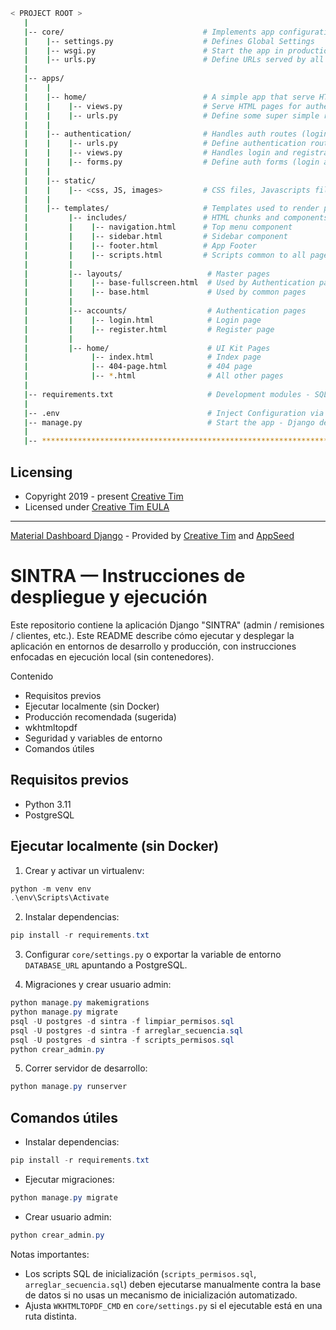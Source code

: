 ```bash
< PROJECT ROOT >
   |
   |-- core/                               # Implements app configuration
   |    |-- settings.py                    # Defines Global Settings
   |    |-- wsgi.py                        # Start the app in production
   |    |-- urls.py                        # Define URLs served by all apps/nodes
   |
   |-- apps/
   |    |
   |    |-- home/                          # A simple app that serve HTML files
   |    |    |-- views.py                  # Serve HTML pages for authenticated users
   |    |    |-- urls.py                   # Define some super simple routes  
   |    |
   |    |-- authentication/                # Handles auth routes (login and register)
   |    |    |-- urls.py                   # Define authentication routes  
   |    |    |-- views.py                  # Handles login and registration  
   |    |    |-- forms.py                  # Define auth forms (login and register) 
   |    |
   |    |-- static/
   |    |    |-- <css, JS, images>         # CSS files, Javascripts files
   |    |
   |    |-- templates/                     # Templates used to render pages
   |         |-- includes/                 # HTML chunks and components
   |         |    |-- navigation.html      # Top menu component
   |         |    |-- sidebar.html         # Sidebar component
   |         |    |-- footer.html          # App Footer
   |         |    |-- scripts.html         # Scripts common to all pages
   |         |
   |         |-- layouts/                   # Master pages
   |         |    |-- base-fullscreen.html  # Used by Authentication pages
   |         |    |-- base.html             # Used by common pages
   |         |
   |         |-- accounts/                  # Authentication pages
   |         |    |-- login.html            # Login page
   |         |    |-- register.html         # Register page
   |         |
   |         |-- home/                      # UI Kit Pages
   |              |-- index.html            # Index page
   |              |-- 404-page.html         # 404 page
   |              |-- *.html                # All other pages
   |
   |-- requirements.txt                     # Development modules - SQLite storage
   |
   |-- .env                                 # Inject Configuration via Environment
   |-- manage.py                            # Start the app - Django default start script
   |
   |-- ************************************************************************
```



## Licensing

- Copyright 2019 - present [Creative Tim](https://www.creative-tim.com/)
- Licensed under [Creative Tim EULA](https://www.creative-tim.com/license)


---
[Material Dashboard Django](https://www.creative-tim.com/product/material-dashboard-django) - Provided by [Creative Tim](https://www.creative-tim.com/) and [AppSeed](https://appseed.us)

# SINTRA — Instrucciones de despliegue y ejecución

Este repositorio contiene la aplicación Django "SINTRA" (admin / remisiones / clientes, etc.). Este README describe cómo ejecutar y desplegar la aplicación en entornos de desarrollo y producción, con instrucciones enfocadas en ejecución local (sin contenedores).

Contenido
- Requisitos previos
- Ejecutar localmente (sin Docker)
- Producción recomendada (sugerida)
- wkhtmltopdf
- Seguridad y variables de entorno
- Comandos útiles

Requisitos previos
------------------
- Python 3.11
- PostgreSQL

Ejecutar localmente (sin Docker)
--------------------------------
1. Crear y activar un virtualenv:

```powershell
python -m venv env
.\env\Scripts\Activate
```

2. Instalar dependencias:

```powershell
pip install -r requirements.txt
```

3. Configurar `core/settings.py` o exportar la variable de entorno `DATABASE_URL` apuntando a PostgreSQL.

4. Migraciones y crear usuario admin:

```powershell
python manage.py makemigrations
python manage.py migrate
psql -U postgres -d sintra -f limpiar_permisos.sql
psql -U postgres -d sintra -f arreglar_secuencia.sql
psql -U postgres -d sintra -f scripts_permisos.sql
python crear_admin.py
```

5. Correr servidor de desarrollo:

```powershell
python manage.py runserver
```


Comandos útiles
---------------
- Instalar dependencias:

```powershell
pip install -r requirements.txt
```

- Ejecutar migraciones:

```powershell
python manage.py migrate
```

- Crear usuario admin:

```powershell
python crear_admin.py
```


Notas importantes:
- Los scripts SQL de inicialización (`scripts_permisos.sql`, `arreglar_secuencia.sql`) deben ejecutarse manualmente contra la base de datos si no usas un mecanismo de inicialización automatizado.
- Ajusta `WKHTMLTOPDF_CMD` en `core/settings.py` si el ejecutable está en una ruta distinta.

